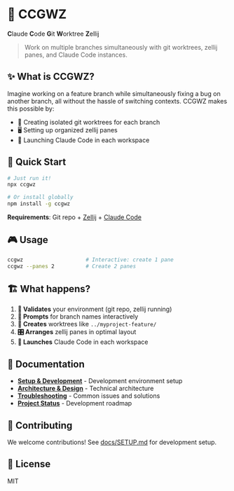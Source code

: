 # 🚀 CCGWZ

**C**laude **C**ode **G**it **W**orktree **Z**ellij

> Work on multiple branches simultaneously with git worktrees, zellij panes, and Claude Code instances.

## ✨ What is CCGWZ?

Imagine working on a feature branch while simultaneously fixing a bug on another branch, all without the hassle of switching contexts. CCGWZ makes this possible by:

- 🌿 Creating isolated git worktrees for each branch
- 🖥️ Setting up organized zellij panes 
- 🤖 Launching Claude Code in each workspace

## 🎯 Quick Start

```bash
# Just run it!
npx ccgwz

# Or install globally
npm install -g ccgwz
```

**Requirements**: Git repo + [Zellij](https://zellij.dev/) + [Claude Code](https://claude.ai/code)

## 🎮 Usage

```bash
ccgwz                    # Interactive: create 1 pane
ccgwz --panes 2          # Create 2 panes
```

## 🏗️ What happens?

1. **📍 Validates** your environment (git repo, zellij running)
2. **💬 Prompts** for branch names interactively  
3. **🌳 Creates** worktrees like `../myproject-feature/`
4. **🎛️ Arranges** zellij panes in optimal layout
5. **🚀 Launches** Claude Code in each workspace

## 📖 Documentation

- **[Setup & Development](docs/SETUP.md)** - Development environment setup
- **[Architecture & Design](docs/DESIGN.md)** - Technical architecture
- **[Troubleshooting](docs/TROUBLESHOOTING.md)** - Common issues and solutions
- **[Project Status](docs/TODO.md)** - Development roadmap

## 🤝 Contributing

We welcome contributions! See [docs/SETUP.md](docs/SETUP.md) for development setup.

## 📄 License

MIT